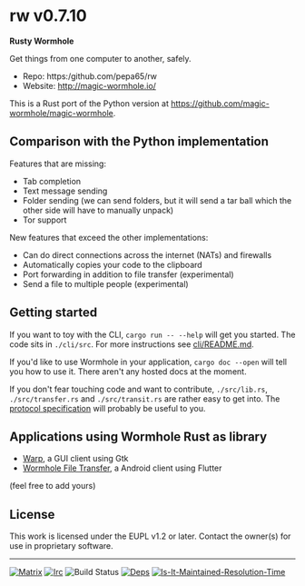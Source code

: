 # rw v0.7.10
**Rusty Wormhole**

Get things from one computer to another, safely.

* Repo: https:/github.com/pepa65/rw
* Website: <http://magic-wormhole.io/>

This is a Rust port of the Python version at <https://github.com/magic-wormhole/magic-wormhole>.

## Comparison with the Python implementation

Features that are missing:

- Tab completion
- Text message sending
- Folder sending (we can send folders, but it will send a tar ball which the other side will have to manually unpack)
- Tor support

New features that exceed the other implementations:

- Can do direct connections across the internet (NATs) and firewalls
- Automatically copies your code to the clipboard
- Port forwarding in addition to file transfer (experimental)
- Send a file to multiple people (experimental)

## Getting started

If you want to toy with the CLI, `cargo run -- --help` will get you started. The code sits in `./cli/src`. For more instructions see [cli/README.md](cli/README.md).

If you'd like to use Wormhole in your application, `cargo doc --open` will tell you how to use it. There aren't any hosted docs at the moment.

If you don't fear touching code and want to contribute, `./src/lib.rs`, `./src/transfer.rs` and `./src/transit.rs` are rather easy to get into. The [protocol specification](https://github.com/magic-wormhole/magic-wormhole-protocols) will probably be useful to you.

## Applications using Wormhole Rust as library

- [Warp](https://gitlab.gnome.org/World/warp), a GUI client using Gtk
- [Wormhole File Transfer](https://gitlab.com/lukas-heiligenbrunner/wormhole), a Android client using Flutter

(feel free to add yours)

## License

This work is licensed under the EUPL v1.2 or later. Contact the owner(s) for use in proprietary software.

----------

[![Matrix][matrix-room-image]][matrix-room-url]
[![Irc][irc-room-image]][irc-room-url]
![Build Status][build-status-image]
[![Deps][deps-status-image]][deps-status-url]
[![Is-It-Maintained-Resolution-Time][iim-resolution-image]][iim-resolution-url]

[matrix-room-image]: https://img.shields.io/badge/matrix.org-%23magic--wormhole-brightgreen
[matrix-room-url]: https://matrix.to/#/#magic-wormhole:matrix.org
[irc-room-image]: https://img.shields.io/badge/irc.libera.chat-%23magic--wormhole-brightgreen
[irc-room-url]: https://web.libera.chat/
[build-status-image]: https://github.com/pepa65/rw/workflows/Rust/badge.svg
[deps-status-image]: https://deps.rs/repo/github/pepa65/rw/status.svg
[deps-status-url]: https://deps.rs/repo/github/pepa65/rw
[iim-resolution-image]: http://isitmaintained.com/badge/resolution/pepa65/rw.svg
[iim-resolution-url]: http://isitmaintained.com/project/pepa65/rw
